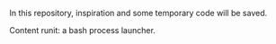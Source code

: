 In this repository, inspiration and some temporary code will be saved.

Content
runit: a bash process launcher.
